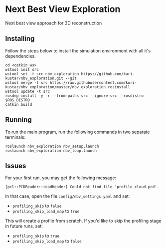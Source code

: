 # Next Best View Exploration
Next best view approach for 3D reconstruction


## Installing

Follow the steps below to install the simulation environment with all it's dependencies.

```
cd <catkin_ws>
wstool init src
wstool set -t src nbv_exploration https://github.com/kuri-kustar/nbv_exploration.git --git
wstool merge -t src https://raw.githubusercontent.com/kuri-kustar/nbv_exploration/master/nbv_exploration.rosinstall
wstool update -t src
rosdep install -y -r --from-paths src --ignore-src --rosdistro $ROS_DISTRO
catkin build
```


## Running
To run the main program, run the following commands in two separate terminals:

```
roslaunch nbv_exploration nbv_setup.launch
roslaunch nbv_exploration nbv_loop.launch
```

## Issues
For your first run, you may get the following message:
```
[pcl::PCDReader::readHeader] Could not find file 'profile_cloud.pcd'.
```

In that case, open the file `config/nbv_settings.yaml` and set:
  - `profiling_skip` to `false`
  - `profiling_skip_load_map` to `true`

This will create a profile from scratch. If you'd like to skip the profiling stage in future runs, set:
  - `profiling_skip` to `true`
  - `profiling_skip_load_map` to `false`
